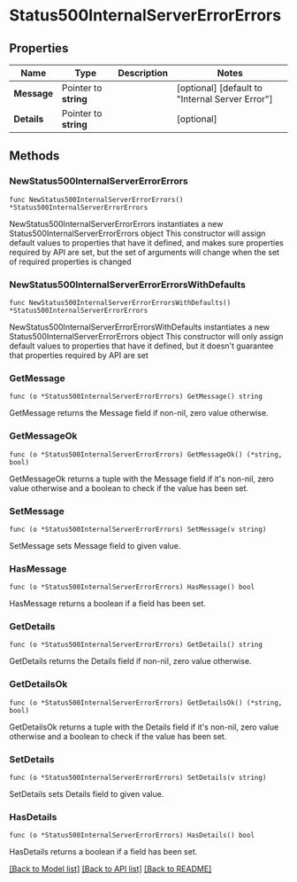 # Status500InternalServerErrorErrors

## Properties

Name | Type | Description | Notes
------------ | ------------- | ------------- | -------------
**Message** | Pointer to **string** |  | [optional] [default to "Internal Server Error"]
**Details** | Pointer to **string** |  | [optional] 

## Methods

### NewStatus500InternalServerErrorErrors

`func NewStatus500InternalServerErrorErrors() *Status500InternalServerErrorErrors`

NewStatus500InternalServerErrorErrors instantiates a new Status500InternalServerErrorErrors object
This constructor will assign default values to properties that have it defined,
and makes sure properties required by API are set, but the set of arguments
will change when the set of required properties is changed

### NewStatus500InternalServerErrorErrorsWithDefaults

`func NewStatus500InternalServerErrorErrorsWithDefaults() *Status500InternalServerErrorErrors`

NewStatus500InternalServerErrorErrorsWithDefaults instantiates a new Status500InternalServerErrorErrors object
This constructor will only assign default values to properties that have it defined,
but it doesn't guarantee that properties required by API are set

### GetMessage

`func (o *Status500InternalServerErrorErrors) GetMessage() string`

GetMessage returns the Message field if non-nil, zero value otherwise.

### GetMessageOk

`func (o *Status500InternalServerErrorErrors) GetMessageOk() (*string, bool)`

GetMessageOk returns a tuple with the Message field if it's non-nil, zero value otherwise
and a boolean to check if the value has been set.

### SetMessage

`func (o *Status500InternalServerErrorErrors) SetMessage(v string)`

SetMessage sets Message field to given value.

### HasMessage

`func (o *Status500InternalServerErrorErrors) HasMessage() bool`

HasMessage returns a boolean if a field has been set.

### GetDetails

`func (o *Status500InternalServerErrorErrors) GetDetails() string`

GetDetails returns the Details field if non-nil, zero value otherwise.

### GetDetailsOk

`func (o *Status500InternalServerErrorErrors) GetDetailsOk() (*string, bool)`

GetDetailsOk returns a tuple with the Details field if it's non-nil, zero value otherwise
and a boolean to check if the value has been set.

### SetDetails

`func (o *Status500InternalServerErrorErrors) SetDetails(v string)`

SetDetails sets Details field to given value.

### HasDetails

`func (o *Status500InternalServerErrorErrors) HasDetails() bool`

HasDetails returns a boolean if a field has been set.


[[Back to Model list]](../README.md#documentation-for-models) [[Back to API list]](../README.md#documentation-for-api-endpoints) [[Back to README]](../README.md)


